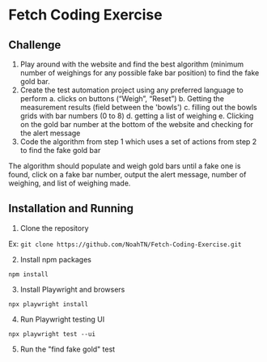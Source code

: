 # Fetch Coding Exercise
 
 ## Challenge
 1. Play around with the website and find the best algorithm (minimum number of weighings for any possible
 fake bar position) to find the fake gold bar.
 2. Create the test automation project using any preferred language to perform
 a. clicks on buttons (“Weigh”, “Reset”)
 b. Getting the measurement results (field between the 'bowls')
 c.
 filling out the bowls grids with bar numbers (0 to 8)
 d. getting a list of weighing
 e. Clicking on the gold bar number at the bottom of the website and checking for the alert message
 3. Code the algorithm from step 1 which uses a set of actions from step 2 to find the fake gold bar
    
 The algorithm should populate and weigh gold bars until a fake one is found, click on a fake bar number, output the
 alert message, number of weighing, and list of weighing made.

## Installation and Running
1. Clone the repository

Ex: ```git clone https://github.com/NoahTN/Fetch-Coding-Exercise.git```

2. Install npm packages

```npm install```

3. Install Playwright and browsers

```npx playwright install```

4. Run Playwright testing UI

```npx playwright test --ui```

5. Run the "find fake gold" test
